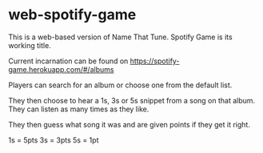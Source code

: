 # web-spotify-game  

This is a web-based version of Name That Tune. Spotify Game is its working title.  

Current incarnation can be found on https://spotify-game.herokuapp.com/#/albums  

Players can search for an album or choose one from the default list. 

They then choose to hear a 1s, 3s or 5s snippet from a song on that album. They can listen as many times as they like.  

They then guess what song it was and are given points if they get it right.  

1s = 5pts
3s = 3pts
5s = 1pt




